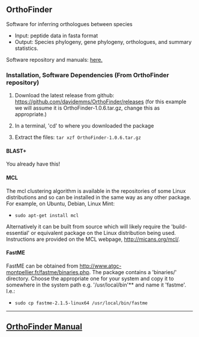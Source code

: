## OrthoFinder

Software for inferring orthologues between species
  - Input: peptide data in fasta format
  - Output: Species phylogeny, gene phylogeny, orthologues, and summary statistics. 

Software repository and manuals: [here.](https://github.com/davidemms/OrthoFinder)

### Installation, Software Dependencies (From OrthoFinder repository)

1. Download the latest release from github: https://github.com/davidemms/OrthoFinder/releases (for this example we will assume it is OrthoFinder-1.0.6.tar.gz, change this as appropriate.)

2. In a terminal, 'cd' to where you downloaded the package 

3. Extract the files: `tar xzf OrthoFinder-1.0.6.tar.gz`

#### BLAST+
You already have this!

#### MCL
The mcl clustering algorithm is available in the repositories of some Linux distributions and so can be installed in the same way as any other package. For example, on Ubuntu, Debian, Linux Mint:

- `sudo apt-get install mcl`

Alternatively it can be built from source which will likely require the 'build-essential' or equivalent package on the Linux distribution being used. Instructions are provided on the MCL webpage, http://micans.org/mcl/.  

#### FastME
FastME can be obtained from http://www.atgc-montpellier.fr/fastme/binaries.php. The package contains a 'binaries/' directory. Choose the appropriate one for your system and copy it to somewhere in the system path e.g. '/usr/local/bin'** and name it 'fastme'. I.e.:

- `sudo cp fastme-2.1.5-linux64 /usr/local/bin/fastme`

----

## [OrthoFinder Manual](https://github.com/davidemms/OrthoFinder)
